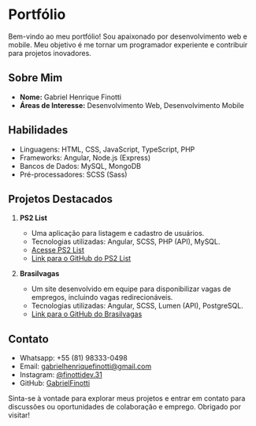 # Portfólio

Bem-vindo ao meu portfólio! Sou apaixonado por desenvolvimento web e mobile. Meu objetivo é me tornar um programador experiente e contribuir para projetos inovadores.

## Sobre Mim

- **Nome:** Gabriel Henrique Finotti
- **Áreas de Interesse:** Desenvolvimento Web, Desenvolvimento Mobile

## Habilidades

- Linguagens: HTML, CSS, JavaScript, TypeScript, PHP
- Frameworks: Angular, Node.js (Express)
- Bancos de Dados: MySQL, MongoDB
- Pré-processadores: SCSS (Sass)

## Projetos Destacados

1. **PS2 List**
   - Uma aplicação para listagem e cadastro de usuários.
   - Tecnologias utilizadas: Angular, SCSS, PHP (API), MySQL.
   - [Acesse PS2 List](https://ps2list.netlify.app)
   - [Link para o GitHub do PS2 List](https://github.com/GabrielFinotti/PS2List)

2. **Brasilvagas**
   - Um site desenvolvido em equipe para disponibilizar vagas de empregos, incluindo vagas redirecionáveis.
   - Tecnologias utilizadas: Angular, SCSS, Lumen (API), PostgreSQL.
   - [Link para o GitHub do Brasilvagas](https://github.com/GabrielFinotti/BrasilVagas-Frontend)

## Contato

- Whatsapp: +55 (81) 98333-0498
- Email: gabrielhenriquefinotti@gmail.com
- Instagram: [@finottidev.31](https://www.instagram.com/finottidev.31)
- GitHub: [GabrielFinotti](https://github.com/GabrielFinotti)

Sinta-se à vontade para explorar meus projetos e entrar em contato para discussões ou oportunidades de colaboração e emprego. Obrigado por visitar!
